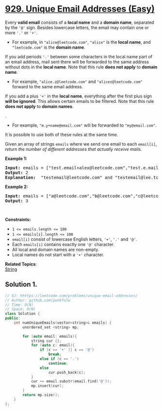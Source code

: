 # [929. Unique Email Addresses (Easy)](hhttps://leetcode.com/problems/unique-email-addresses/)

<p>Every <b>valid email</b> consists of a <b>local name</b> and a <b>domain name</b>, separated by the <code>'@'</code> sign.
  Besides lowercase letters, the email may contain one or more <code>'.'</code> or <code>'+'</code>.</p>
  
<ul>
  <li>For example, in <code>"alice@leetcode.com"</code>, <code>"alice"</code> is the <b>local name</b>, and <code>"leetcode.com"</code> is the <b>domain name</b>.</li>
</ul>

<p>If you add periods <code>'.'</code> between some characters in the local name part of an email address, 
  mail sent there will be forwarded to the same address without dots in the <b>local name</b>.
  Note that this rule <b>does not apply</b> to <b>domain name</b>.</p>
  
<ul>
  <li>For example, <code>"alice.z@leetcode.com"</code> and <code>"alicez@leetcode.com"</code> forward to the same email address.</li>
</ul>

<p>If you add a plus <code>'+'</code> in the <b>local name</b>, everything after the first plus sign <b>will be ignored</b>.
  This allows certain emails to be filtered. Note that this rule <b>does not apply</b> to <b>domain names</b>.</p>.
  
<ul>
  <li>For example, <code>"m.y+name@email.com"</code> will be forwarded to <code>"my@email.com"</code>.</li>
</ul>

<p>It is possible to use both of these rules at the same time.</p>
<p>Given an array of strings <code>emails</code> where we send one email to each <code>email[i]</code>, 
  <em>return the number of different addresses that actually receive mails.</em></p>


<p><strong>Example 1:</strong></p>

<pre><strong>Input:</strong> emails = ["test.email+alex@leetcode.com","test.e.mail+bob.cathy@leetcode.com","testemail+david@lee.tcode.com"]
<strong>Output:</strong> 2
<strong>Explanation: </strong> "testemail@leetcode.com" and "testemail@lee.tcode.com" actually receive mails.
</pre>

<p><strong>Example 2:</strong></p>

<pre><strong>Input:</strong> emails = ["a@leetcode.com","b@leetcode.com","c@leetcode.com"]
<strong>Output:</strong> 3
</pre>


<p>&nbsp;</p>
<p><strong>Constraints:</strong></p>

<ul>
  <li><code>1 &lt;= emails.length &lt;= 100</code></li>
  <li><code>1 &lt;= emails[i].length &lt;= 100</code></li>
  <li><code>email[i]</code> consist of lowercase English letters, <code>'+'</code>, <code>'.'</code> and <code>'@'</code>.</li>
  <li>Each <code>emails[i]</code> contains exactly one <code>'@'</code> character.</li>
  <li>All local and domain names are non-empty.</li>
  <li>Local names do not start with a <code>'+'</code> character.</li>
</ul>



**Related Topics**:  
[String](https://leetcode.com/tag/string/)


## Solution 1.

```cpp
// OJ: hhttps://leetcode.com/problems/unique-email-addresses/
// Author: github.com/punkfulw
// Time: O(N)
// Space: O(N)
class Solution {
public:
    int numUniqueEmails(vector<string>& emails) {
        unordered_set <string> mp;
        
        for (auto email: emails){
            string cur {};
            for (auto c: email){
                if (c == '+' || c == '@')
                    break;
                else if (c == '.')
                    continue;
                else
                    cur.push_back(c);
            }
            cur += email.substr(email.find('@'));
            mp.insert(cur);
        }
        return mp.size();
    }
};
```
